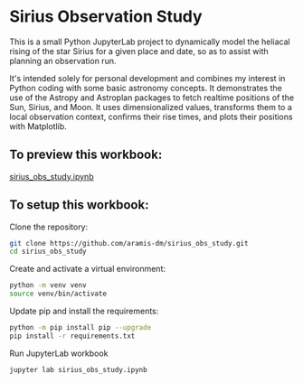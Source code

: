 
# Sirius Observation Study

This is a small Python JupyterLab project to dynamically model the heliacal rising of the star Sirius for a given place and date, so as to assist with planning an observation run.

It's intended solely for personal development and combines my interest in Python coding with some basic astronomy concepts. It demonstrates the use of the Astropy and Astroplan packages to fetch realtime positions of the Sun, Sirius, and Moon. It uses dimensionalized values, transforms them to a local observation context, confirms their rise times, and plots their positions with Matplotlib.

## To preview this workbook:
[sirius_obs_study.ipynb](https://github.com/aramis-dm/sirius_obs_study/blob/main/sirius_obs_study.ipynb)

## To setup this workbook:

Clone the repository:
```bash
git clone https://github.com/aramis-dm/sirius_obs_study.git
cd sirius_obs_study
```
Create and activate a virtual environment:  
```bash
python -m venv venv
source venv/bin/activate  
```  
Update pip and install the requirements:  
```bash
python -m pip install pip --upgrade
pip install -r requirements.txt
```
Run JupyterLab workbook  
```bash
jupyter lab sirius_obs_study.ipynb  
```
